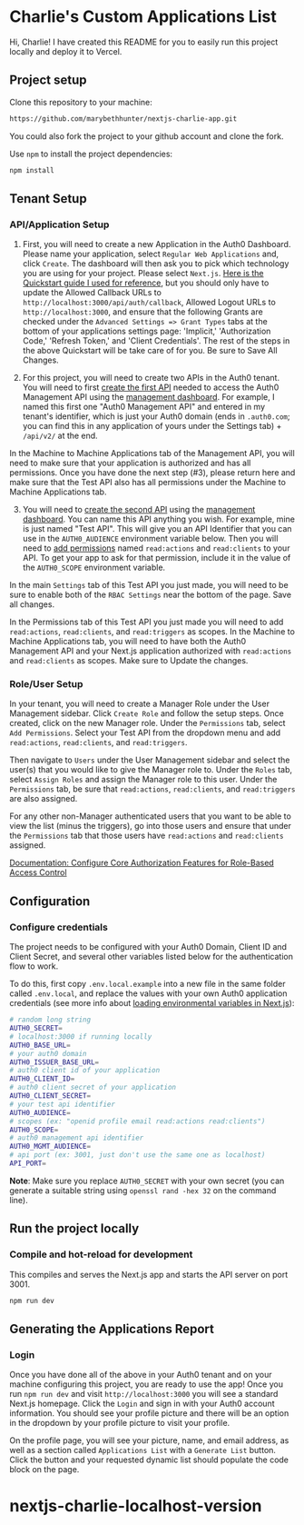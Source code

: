 # Charlie's Custom Applications List

Hi, Charlie! I have created this README for you to easily run this project locally and deploy it to Vercel.

## Project setup

Clone this repository to your machine:

```bash
https://github.com/marybethhunter/nextjs-charlie-app.git
```

You could also fork the project to your github account and clone the fork.

Use `npm` to install the project dependencies:

```bash
npm install
```

## Tenant Setup

### API/Application Setup

1. First, you will need to create a new Application in the Auth0 Dashboard. Please name your application, select `Regular Web Applications` and, click `Create`. The dashboard will then ask you to pick which technology you are using for your project. Please select `Next.js`. [Here is the Quickstart guide I used for reference](https://auth0.com/docs/quickstart/webapp/nextjs/01-login), but you should only have to update the Allowed Callback URLs to `http://localhost:3000/api/auth/callback`, Allowed Logout URLs to `http://localhost:3000`, and ensure that the following Grants are checked under the `Advanced Settings => Grant Types` tabs at the bottom of your applications settings page: 'Implicit,' 'Authorization Code,' 'Refresh Token,' and 'Client Credentials'. The rest of the steps in the above Quickstart will be take care of for you. Be sure to Save All Changes.

2. For this project, you will need to create two APIs in the Auth0 tenant. You will need to first [create the first API](https://auth0.com/docs/authorization/apis) needed to access the Auth0 Management API using the [management dashboard](https://manage.auth0.com/#/apis). For example, I named this first one "Auth0 Management API" and entered in my tenant's identifier, which is just your Auth0 domain (ends in `.auth0.com`; you can find this in any application of yours under the Settings tab) + `/api/v2/` at the end.

In the Machine to Machine Applications tab of the Management API, you will need to make sure that your application is authorized and has all permissions. Once you have done the next step (#3), please return here and make sure that the Test API also has all permissions under the Machine to Machine Applications tab.

3. You will need to [create the second API](https://auth0.com/docs/authorization/apis) using the [management dashboard](https://manage.auth0.com/#/apis). You can name this API anything you wish. For example, mine is just named "Test API". This will give you an API Identifier that you can use in the `AUTH0_AUDIENCE` environment variable below. Then you will need to [add permissions](https://auth0.com/docs/get-started/dashboard/add-api-permissions) named `read:actions` and `read:clients` to your API. To get your app to ask for that permission, include it in the value of the `AUTH0_SCOPE` environment variable.

In the main `Settings` tab of this Test API you just made, you will need to be sure to enable both of the `RBAC Settings` near the bottom of the page. Save all changes.

In the Permissions tab of this Test API you just made you will need to add `read:actions`, `read:clients`, and `read:triggers` as scopes. In the Machine to Machine Applications tab, you will need to have both the Auth0 Management API and your Next.js application authorized with `read:actions` and `read:clients` as scopes. Make sure to Update the changes.

### Role/User Setup

In your tenant, you will need to create a Manager Role under the User Management sidebar. Click `Create Role` and follow the setup steps. Once created, click on the new Manager role. Under the `Permissions` tab, select `Add Permissions`. Select your Test API from the dropdown menu and add `read:actions`, `read:clients`, and `read:triggers`.

Then navigate to `Users` under the User Management sidebar and select the user(s) that you would like to give the Manager role to. Under the `Roles` tab, select `Assign Roles` and assign the Manager role to this user. Under the `Permissions` tab, be sure that `read:actions`, `read:clients`, and `read:triggers` are also assigned.

For any other non-Manager authenticated users that you want to be able to view the list (minus the triggers), go into those users and ensure that under the `Permissions` tab that those users have `read:actions` and `read:clients` assigned.

[Documentation: Configure Core Authorization Features for Role-Based Access Control](https://auth0.com/docs/manage-users/access-control/configure-core-rbac)

## Configuration

### Configure credentials

The project needs to be configured with your Auth0 Domain, Client ID and Client Secret, and several other variables listed below for the authentication flow to work.

To do this, first copy `.env.local.example` into a new file in the same folder called `.env.local`, and replace the values with your own Auth0 application credentials (see more info about [loading environmental variables in Next.js](https://nextjs.org/docs/basic-features/environment-variables)):

```sh
# random long string
AUTH0_SECRET=
# localhost:3000 if running locally
AUTH0_BASE_URL=
# your auth0 domain
AUTH0_ISSUER_BASE_URL=
# auth0 client id of your application
AUTH0_CLIENT_ID=
# auth0 client secret of your application
AUTH0_CLIENT_SECRET=
# your test api identifier
AUTH0_AUDIENCE=
# scopes (ex: "openid profile email read:actions read:clients")
AUTH0_SCOPE=
# auth0 management api identifier
AUTH0_MGMT_AUDIENCE=
# api port (ex: 3001, just don't use the same one as localhost)
API_PORT=
```

**Note**: Make sure you replace `AUTH0_SECRET` with your own secret (you can generate a suitable string using `openssl rand -hex 32` on the command line).

## Run the project locally

### Compile and hot-reload for development

This compiles and serves the Next.js app and starts the API server on port 3001.

```bash
npm run dev
```

## Generating the Applications Report

### Login

Once you have done all of the above in your Auth0 tenant and on your machine configuring this project, you are ready to use the app! Once you run `npm run dev` and visit `http://localhost:3000` you will see a standard Next.js homepage. Click the `Login` and sign in with your Auth0 account information. You should see your profile picture and there will be an option in the dropdown by your profile picture to visit your profile.

On the profile page, you will see your picture, name, and email address, as well as a section called `Applications List` with a `Generate List` button. Click the button and your requested dynamic list should populate the code block on the page.
# nextjs-charlie-localhost-version
